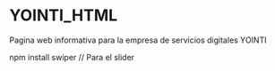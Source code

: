 # YOINTI_HTML
Pagina web informativa para la empresa de servicios digitales YOINTI

npm install swiper // Para el slider

